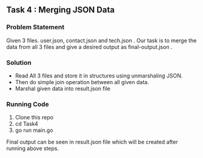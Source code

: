 ## Task 4 : Merging JSON Data

### Problem Statement

Given 3 files. user.json, contact.json and tech.json . Our task is to merge the data from all 3 files and give a desired output as final-output.json .

### Solution

- Read All 3 files and store it in structures using unmarshaling JSON.
- Then do simple join operation between all given data.
- Marshal given data into result.json file

### Running Code
1. Clone this repo
2. cd Task4
3. go run main.go

Final output can be seen in result.json file which will be created after running above steps.